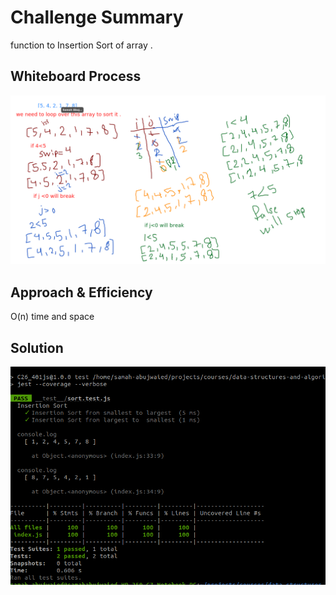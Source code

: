 # Challenge Summary
<!-- Description of the challenge -->
function to  Insertion Sort of array .
## Whiteboard Process
![](./C26_401js/img/artical.png)
## Approach & Efficiency
O(n) time and space
## Solution
<!-- Show how to run your code, and examples of it in action -->
![](./C26_401js/img/sorttest.png)